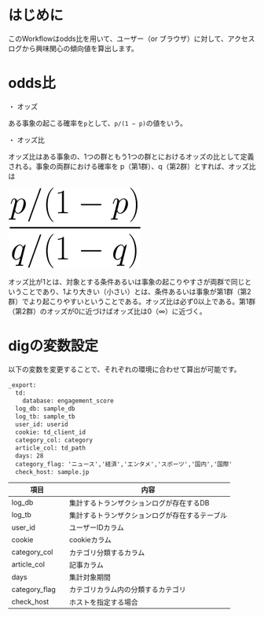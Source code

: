 # はじめに

このWorkflowはodds比を用いて、ユーザー（or ブラウザ）に対して、アクセスログから興味関心の傾向値を算出します。
  
# odds比
   
・ オッズ
  
ある事象の起こる確率を`p`として、`p/(1 − p)`の値をいう。
  
・ オッズ比
  
オッズ比はある事象の、1つの群ともう1つの群とにおけるオッズの比として定義される。事象の両群における確率を p（第1群）、q（第2群）とすれば、オッズ比は
  
![odds](https://github.com/tsukaharakazuki/image/blob/master/oddsratio.png?raw=true "odds")
  
オッズ比が1とは、対象とする条件あるいは事象の起こりやすさが両群で同じということであり、1より大きい（小さい）とは、条件あるいは事象が第1群（第2群）でより起こりやすいということである。オッズ比は必ず0以上である。第1群（第2群）のオッズが0に近づけばオッズ比は0（∞）に近づく。
  
# digの変数設定
  
以下の変数を変更することで、それぞれの環境に合わせて算出が可能です。
  
```
_export:
  td:
    database: engagement_score
  log_db: sample_db
  log_tb: sample_tb
  user_id: userid
  cookie: td_client_id
  category_col: category
  article_col: td_path
  days: 28
  category_flag: 'ニュース','経済','エンタメ','スポーツ','国内','国際'
  check_host: sample.jp
```
  
|項目           |内容                               |
|--------------|-----------------------------------|
|log_db        |集計するトランザクションログが存在するDB    |
|log_tb        |集計するトランザクションログが存在するテーブル|
|user_id       |ユーザーIDカラム                      |
|cookie 　　　  |cookieカラム                         |
|category_col  |カテゴリ分類するカラム                   |
|article_col　 |記事カラム                           |
|days　　　　   |集計対象期間                         |
|category_flag　|カテゴリカラム内の分類するカテゴリ         |
|check_host　  |ホストを指定する場合                   |
 
